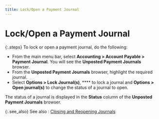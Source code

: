 ```yaml
---
title: Lock/Open a Payment Journal
---
```


# Lock/Open a Payment Journal


{:.steps}
To lock or open a payment journal, do the  following:

- From the main  menu bar, select **Accounting &gt; Account 
 Payable &gt; Payment Journal**. You will see the **Unposted 
 Payment Journals** browser.
- From the **Unposted Payment Journals** browser, highlight  the required journal.
- Select **Options &gt; Lock Journal(s)**, **** to lock a journal and **Options 
 &gt; Open journal(s)**  to change the status of a journal to open.



The status of a journal is displayed in the **Status** column of the **Unposted Payment 
 Journals** browser.


{:.see_also}
See also
: [Closing  and Reopening Journals]({{site.acc_baseurl}}/purchasing/purchase-jrnl-proc/common-jrnl-proc/closing_and_reopening_journals.html)
